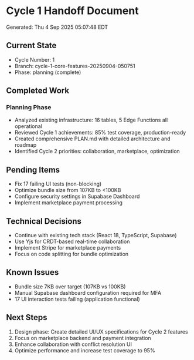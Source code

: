 # Cycle 1 Handoff Document

Generated: Thu  4 Sep 2025 05:07:48 EDT

## Current State
- Cycle Number: 1
- Branch: cycle-1-core-features-20250904-050751
- Phase: planning (complete)

## Completed Work
### Planning Phase
- Analyzed existing infrastructure: 16 tables, 5 Edge Functions all operational
- Reviewed Cycle 1 achievements: 85% test coverage, production-ready
- Created comprehensive PLAN.md with detailed architecture and roadmap
- Identified Cycle 2 priorities: collaboration, marketplace, optimization

## Pending Items
- Fix 17 failing UI tests (non-blocking)
- Optimize bundle size from 107KB to <100KB
- Configure security settings in Supabase Dashboard
- Implement marketplace payment processing

## Technical Decisions
- Continue with existing tech stack (React 18, TypeScript, Supabase)
- Use Yjs for CRDT-based real-time collaboration
- Implement Stripe for marketplace payments
- Focus on code splitting for bundle optimization

## Known Issues
- Bundle size 7KB over target (107KB vs 100KB)
- Manual Supabase dashboard configuration required for MFA
- 17 UI interaction tests failing (application functional)

## Next Steps
1. Design phase: Create detailed UI/UX specifications for Cycle 2 features
2. Focus on marketplace backend and payment integration
3. Enhance collaboration with conflict resolution UI
4. Optimize performance and increase test coverage to 95%

